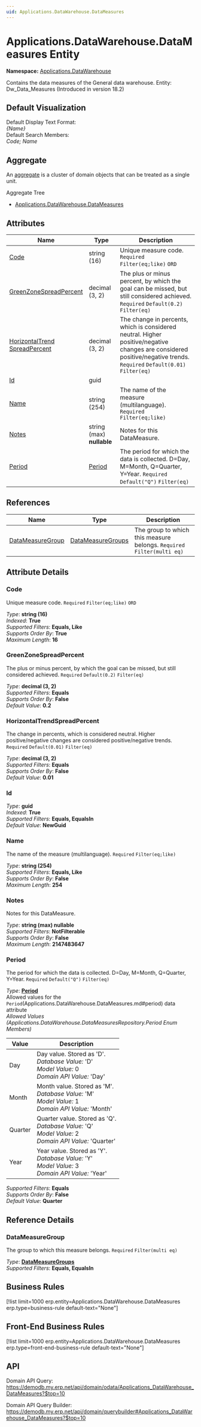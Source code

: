 ```yaml
---
uid: Applications.DataWarehouse.DataMeasures
---
```

# Applications.DataWarehouse.DataMeasures Entity

**Namespace:** [Applications.DataWarehouse](Applications.DataWarehouse.md)  

Contains the data measures of the General data warehouse. Entity: Dw_Data_Measures (Introduced in version 18.2)

## Default Visualization
Default Display Text Format:  
_{Name}_  
Default Search Members:  
_Code; Name_  

## Aggregate
An [aggregate](https://docs.erp.net/tech/advanced/concepts/aggregates.html) is a cluster of domain objects that can be treated as a single unit.  

Aggregate Tree  
* [Applications.DataWarehouse.DataMeasures](Applications.DataWarehouse.DataMeasures.md)  

## Attributes

| Name | Type | Description |
| ---- | ---- | --- |
| [Code](Applications.DataWarehouse.DataMeasures.md#code) | string (16) | Unique measure code. `Required` `Filter(eq;like)` `ORD` 
| [GreenZoneSpreadPercent](Applications.DataWarehouse.DataMeasures.md#greenzonespreadpercent) | decimal (3, 2) | The plus or minus percent, by which the goal can be missed, but still considered achieved. `Required` `Default(0.2)` `Filter(eq)` 
| [HorizontalTrend<br />SpreadPercent](Applications.DataWarehouse.DataMeasures.md#horizontaltrendspreadpercent) | decimal (3, 2) | The change in percents, which is considered neutral. Higher positive/negative changes are considered positive/negative trends. `Required` `Default(0.01)` `Filter(eq)` 
| [Id](Applications.DataWarehouse.DataMeasures.md#id) | guid |  
| [Name](Applications.DataWarehouse.DataMeasures.md#name) | string (254) | The name of the measure (multilanguage). `Required` `Filter(eq;like)` 
| [Notes](Applications.DataWarehouse.DataMeasures.md#notes) | string (max) __nullable__ | Notes for this DataMeasure. 
| [Period](Applications.DataWarehouse.DataMeasures.md#period) | [Period](Applications.DataWarehouse.DataMeasures.md#period) | The period for which the data is collected. D=Day, M=Month, Q=Quarter, Y=Year. `Required` `Default("Q")` `Filter(eq)` 

## References

| Name | Type | Description |
| ---- | ---- | --- |
| [DataMeasureGroup](Applications.DataWarehouse.DataMeasures.md#datameasuregroup) | [DataMeasureGroups](Applications.DataWarehouse.DataMeasureGroups.md) | The group to which this measure belongs. `Required` `Filter(multi eq)` |


## Attribute Details

### Code

Unique measure code. `Required` `Filter(eq;like)` `ORD`

_Type_: **string (16)**  
_Indexed_: **True**  
_Supported Filters_: **Equals, Like**  
_Supports Order By_: **True**  
_Maximum Length_: **16**  

### GreenZoneSpreadPercent

The plus or minus percent, by which the goal can be missed, but still considered achieved. `Required` `Default(0.2)` `Filter(eq)`

_Type_: **decimal (3, 2)**  
_Supported Filters_: **Equals**  
_Supports Order By_: **False**  
_Default Value_: **0.2**  

### HorizontalTrendSpreadPercent

The change in percents, which is considered neutral. Higher positive/negative changes are considered positive/negative trends. `Required` `Default(0.01)` `Filter(eq)`

_Type_: **decimal (3, 2)**  
_Supported Filters_: **Equals**  
_Supports Order By_: **False**  
_Default Value_: **0.01**  

### Id

_Type_: **guid**  
_Indexed_: **True**  
_Supported Filters_: **Equals, EqualsIn**  
_Default Value_: **NewGuid**  

### Name

The name of the measure (multilanguage). `Required` `Filter(eq;like)`

_Type_: **string (254)**  
_Supported Filters_: **Equals, Like**  
_Supports Order By_: **False**  
_Maximum Length_: **254**  

### Notes

Notes for this DataMeasure.

_Type_: **string (max) __nullable__**  
_Supported Filters_: **NotFilterable**  
_Supports Order By_: **False**  
_Maximum Length_: **2147483647**  

### Period

The period for which the data is collected. D=Day, M=Month, Q=Quarter, Y=Year. `Required` `Default("Q")` `Filter(eq)`

_Type_: **[Period](Applications.DataWarehouse.DataMeasures.md#period)**  
Allowed values for the `Period`(Applications.DataWarehouse.DataMeasures.md#period) data attribute  
_Allowed Values (Applications.DataWarehouse.DataMeasuresRepository.Period Enum Members)_  

| Value | Description |
| ---- | --- |
| Day | Day value. Stored as 'D'. <br /> _Database Value:_ 'D' <br /> _Model Value:_ 0 <br /> _Domain API Value:_ 'Day' |
| Month | Month value. Stored as 'M'. <br /> _Database Value:_ 'M' <br /> _Model Value:_ 1 <br /> _Domain API Value:_ 'Month' |
| Quarter | Quarter value. Stored as 'Q'. <br /> _Database Value:_ 'Q' <br /> _Model Value:_ 2 <br /> _Domain API Value:_ 'Quarter' |
| Year | Year value. Stored as 'Y'. <br /> _Database Value:_ 'Y' <br /> _Model Value:_ 3 <br /> _Domain API Value:_ 'Year' |

_Supported Filters_: **Equals**  
_Supports Order By_: **False**  
_Default Value_: **Quarter**  


## Reference Details

### DataMeasureGroup

The group to which this measure belongs. `Required` `Filter(multi eq)`

_Type_: **[DataMeasureGroups](Applications.DataWarehouse.DataMeasureGroups.md)**  
_Supported Filters_: **Equals, EqualsIn**  



## Business Rules

[!list limit=1000 erp.entity=Applications.DataWarehouse.DataMeasures erp.type=business-rule default-text="None"]

## Front-End Business Rules

[!list limit=1000 erp.entity=Applications.DataWarehouse.DataMeasures erp.type=front-end-business-rule default-text="None"]

## API

Domain API Query:
<https://demodb.my.erp.net/api/domain/odata/Applications_DataWarehouse_DataMeasures?$top=10>

Domain API Query Builder:
<https://demodb.my.erp.net/api/domain/querybuilder#Applications_DataWarehouse_DataMeasures?$top=10>

